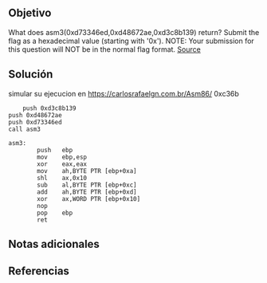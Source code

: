 

## Objetivo
What does asm3(0xd73346ed,0xd48672ae,0xd3c8b139) return? Submit the flag as a hexadecimal value (starting with '0x'). NOTE: Your submission for this question will NOT be in the normal flag format. [Source](https://jupiter.challenges.picoctf.org/static/17c5620fcffa388fe518d31cb4dd99a0/test.S)
## Solución
simular su ejecucion en https://carlosrafaelgn.com.br/Asm86/
0xc36b

```
	push 0xd3c8b139
push 0xd48672ae
push 0xd73346ed
call asm3

asm3:
		push   ebp
		mov    ebp,esp
		xor    eax,eax
		mov    ah,BYTE PTR [ebp+0xa]
		shl    ax,0x10
		sub    al,BYTE PTR [ebp+0xc]
		add    ah,BYTE PTR [ebp+0xd]
		xor    ax,WORD PTR [ebp+0x10]
		nop
		pop    ebp
		ret    

```

## Notas adicionales

## Referencias
